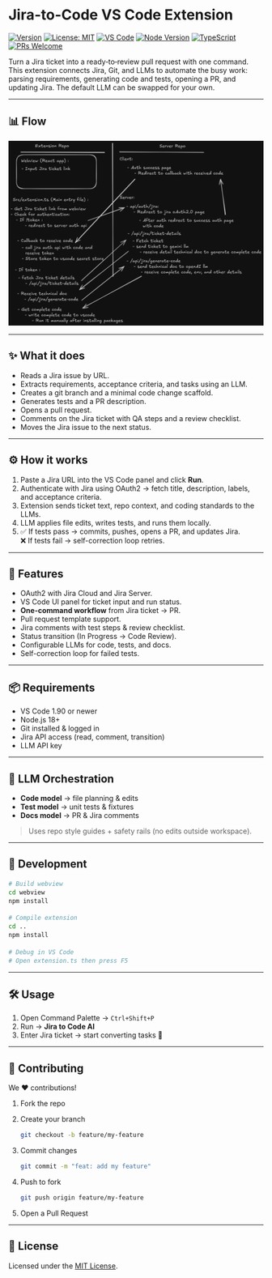 # Jira-to-Code VS Code Extension

[![Version](https://img.shields.io/npm/v/jira-to-code.svg)](https://www.npmjs.com/package/jira-to-code)
[![License: MIT](https://img.shields.io/badge/License-MIT-yellow.svg)](LICENSE)
[![VS Code](https://img.shields.io/badge/VSCode-Extension-blue)](https://code.visualstudio.com/)
[![Node Version](https://img.shields.io/badge/node-18+-green.svg)](https://nodejs.org/)
[![TypeScript](https://img.shields.io/badge/TypeScript-5.4.5-blue.svg)](https://www.typescriptlang.org/)
[![PRs Welcome](https://img.shields.io/badge/PRs-welcome-brightgreen.svg)](https://github.com/UmangDalvadi/jira-to-code)

Turn a Jira ticket into a ready‑to‑review pull request with one command. This extension connects Jira, Git, and LLMs to automate the busy work: parsing requirements, generating code and tests, opening a PR, and updating Jira. The default LLM can be swapped for your own.

---

## 📊 Flow

![Flow](./webview/public/jira-flow.png)

---

## ✨ What it does

- Reads a Jira issue by URL.
- Extracts requirements, acceptance criteria, and tasks using an LLM.
- Creates a git branch and a minimal code change scaffold.
- Generates tests and a PR description.
- Opens a pull request.
- Comments on the Jira ticket with QA steps and a review checklist.
- Moves the Jira issue to the next status.

---

## ⚙️ How it works

1. Paste a Jira URL into the VS Code panel and click **Run**.
2. Authenticate with Jira using OAuth2 → fetch title, description, labels, and acceptance criteria.
3. Extension sends ticket text, repo context, and coding standards to the LLMs.
4. LLM applies file edits, writes tests, and runs them locally.
5. ✅ If tests pass → commits, pushes, opens a PR, and updates Jira.  
   ❌ If tests fail → self-correction loop retries.

---

## 🚀 Features

- OAuth2 with Jira Cloud and Jira Server.
- VS Code UI panel for ticket input and run status.
- **One-command workflow** from Jira ticket → PR.
- Pull request template support.
- Jira comments with test steps & review checklist.
- Status transition (In Progress → Code Review).
- Configurable LLMs for code, tests, and docs.
- Self-correction loop for failed tests.

---

## 📦 Requirements

- VS Code 1.90 or newer
- Node.js 18+
- Git installed & logged in
- Jira API access (read, comment, transition)
- LLM API key

---

## 🧠 LLM Orchestration

- **Code model** → file planning & edits  
- **Test model** → unit tests & fixtures  
- **Docs model** → PR & Jira comments  

> Uses repo style guides + safety rails (no edits outside workspace).

---

## 🧪 Development

```bash
# Build webview
cd webview
npm install

# Compile extension
cd ..
npm install

# Debug in VS Code
# Open extension.ts then press F5
````

---

## 🛠️ Usage

1. Open Command Palette → `Ctrl+Shift+P`
2. Run → **Jira to Code AI**
3. Enter Jira ticket → start converting tasks 🚀

---

## 🤝 Contributing

We ❤️ contributions!

1. Fork the repo
2. Create your branch

   ```bash
   git checkout -b feature/my-feature
   ```
3. Commit changes

   ```bash
   git commit -m "feat: add my feature"
   ```
4. Push to fork

   ```bash
   git push origin feature/my-feature
   ```
5. Open a Pull Request

---

## 📄 License

Licensed under the [MIT License](LICENSE).